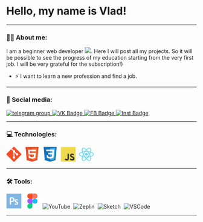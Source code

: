 
# Hello, my name is Vlad!

---

### :man_technologist: About me:

  I am a beginner web developer <img src="https://media.giphy.com/media/WUlplcMpOCEmTGBtBW/giphy.gif" width="30px">. Here I will post all my projects. So it will be possible to see the progress of my education starting from the very first job. I will be very grateful for the   subscription!)

- :zap: I want to learn a new profession and find a job.

---

### 🤝 Social media:

  <div id="badges">
    <a href="https://t.me/Shagrit" target="_blank">
      <img src="https://cdn-icons-png.flaticon.com/512/2111/2111646.png" width="40" height="40" alt="telegram group" />
    </a>
    <a href="https://vk.com/imlevkov" target="_blank">
      <img src="https://cdn-icons-png.flaticon.com/512/145/145813.png" width="40" height="40" alt="VK Badge"/>
    </a>
      <a href="https://www.facebook.com/vlad.levkov" target="_blank">
      <img src="https://cdn-icons-png.flaticon.com/512/145/145802.png" width="40" height="40" alt="FB Badge"/>
    </a>
       <a href="https://www.instagram.com/imlevkov/" target="_blank">
      <img src="https://cdn-icons-png.flaticon.com/512/4103/4103007.png" width="40" height="40" alt="Inst Badge"/>
    </a>
  </div>

---

### 💻 Technologies:

<div>
  <img src="https://github.com/devicons/devicon/blob/master/icons/git/git-original.svg" title="git" alt="git" width="40" height="40"/>&nbsp
  <img src="https://github.com/devicons/devicon/blob/master/icons/html5/html5-original.svg" title="html5" alt="html5" width="40" height="40"/>&nbsp
  <img src="https://github.com/devicons/devicon/blob/master/icons/css3/css3-original.svg" title="css" alt="css" width="40" height="40"/>&nbsp
  <img src="https://github.com/devicons/devicon/blob/master/icons/javascript/javascript-original.svg" title="javascript" alt="javascript" width="40" height="40"/>&nbsp
  <img src="https://github.com/devicons/devicon/blob/master/icons/react/react-original.svg" title="reactjs" alt="reactjs" width="40" height="40"/>&nbsp
</div>

---

### 🛠 Tools:

<div>
  <img src="https://github.com/devicons/devicon/blob/master/icons/photoshop/photoshop-plain.svg" title="photoshop" alt="photoshop" width="40" height="40"/>&nbsp;
  <img src="https://github.com/devicons/devicon/blob/master/icons/figma/figma-original.svg" title="figma" alt="figma" width="40" height="40"/>&nbsp;
  <img src="http://s1.iconbird.com/ico/2013/9/446/w512h5121380376600FlurryYouTube.png" title="YouTube" alt="YouTube" width="40" height="40"/>&nbsp;
  <img src="https://zeplin.io/static/favicon-256x256.png" title="Zeplin" alt="Zeplin" width="40" height="40"/>&nbsp;
  <img src="https://cdn.coursehunter.net/category/sketch.png" title="Sketch" alt="Sketch" width="40" height="40"/>&nbsp;
  <img src="https://img.icons8.com/color/480/visual-studio-code-2019.png" title="VSCode" alt="VSCode" width="40" height="40"/>&nbsp;
</div>

---
